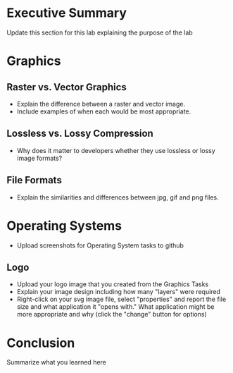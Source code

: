 # Executive Summary
Update this section for this lab explaining the purpose of the lab

# Graphics
## Raster vs. Vector Graphics
* Explain the difference between a raster and vector image.
* Include examples of when each would be most appropriate.

## Lossless vs. Lossy Compression
* Why does it matter to developers whether they use lossless or lossy image formats?

## File Formats
* Explain the similarities and differences between jpg, gif and png files.

# Operating Systems
* Upload screenshots for Operating System tasks to github

## Logo
* Upload your logo image that you created from the Graphics Tasks
* Explain your image design including how many "layers" were required
* Right-click on your svg image file, select "properties" and report the file size and what application it "opens with." What application might be more appropriate and why (click the "change" button for options)

# Conclusion
Summarize what you learned here
